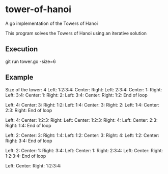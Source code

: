 # tower-of-hanoi
A go implementation of the Towers of Hanoi


This program solves the Towers of Hanoi using an iterative solution

## Execution
git run tower.go -size=6

## Example
Size of the tower: 4
Left: 1:2:3:4:
Center: 
Right: 
Left: 2:3:4:
Center: 1:
Right: 
Left: 3:4:
Center: 1:
Right: 2:
Left: 3:4:
Center: 
Right: 1:2:
End of loop

Left: 4:
Center: 3:
Right: 1:2:
Left: 1:4:
Center: 3:
Right: 2:
Left: 1:4:
Center: 2:3:
Right: 
End of loop

Left: 4:
Center: 1:2:3:
Right: 
Left: 
Center: 1:2:3:
Right: 4:
Left: 
Center: 2:3:
Right: 1:4:
End of loop

Left: 2:
Center: 3:
Right: 1:4:
Left: 1:2:
Center: 3:
Right: 4:
Left: 1:2:
Center: 
Right: 3:4:
End of loop

Left: 2:
Center: 1:
Right: 3:4:
Left: 
Center: 1:
Right: 2:3:4:
Left: 
Center: 
Right: 1:2:3:4:
End of loop

Left: 
Center: 
Right: 1:2:3:4:
